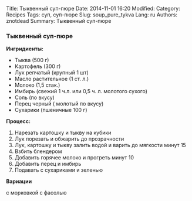 Title: Тыквенный суп-пюре
Date: 2014-11-01 16:20
Modified:
Category: Recipes
Tags: суп, суп-пюре
Slug: soup_pure_tykva
Lang: ru
Authors: znotdead
Summary: Тыквенный суп-пюре

### Тыквенный суп-пюре

**Ингридиенты:**

- Тыква (500 г)
- Картофель	(300 г)
- Лук репчатый (крупный 1 шт)
- Масло растительное (1 ст. л.)
- Молоко (1,5 стак.)
- Имбирь (свежий 1 ч.л. или 0,5 ч. л. молотого сухого)
- Соль (по вкусу)
- Перец черный ( молотый по вкусу)
- Сухарики (пшеничные 100 г)

**Процесс:**

1. Нарезать картошку и тыкву на кубики
2. Лук порезать и обжарить до прозрачности
3. Лук, картошку и тыкву залить водой и варить до мягкости минут 15
4. Взбить блендером
5. Добавить горячее молоко и прогреть минут 10
6. Добавить перец и имбирь
7. Подавать с сухариками и зеленью

**Вариации**

с морковкой
с фасолью

